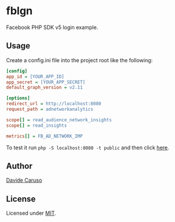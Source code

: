 # fblgn

Facebook PHP SDK v5 login example.

## Usage

Create a config.ini file into the project root like the following:
```ini
[config]
app_id = [YOUR_APP_ID]
app_secret = [YOUR_APP_SECRET]
default_graph_version = v2.11

[options]
redirect_url = http://localhost:8080
request_path = adnetworkanalytics

scope[] = read_audience_network_insights
scope[] = read_insights

metrics[] = FB_AD_NETWORK_IMP
```
To test it run `php -S localhost:8080 -t public` and then click [here](http://localhost:8080).

## Author

[Davide Caruso][linkedin]

## License

Licensed under [MIT][mit].

[linkedin]: https://it.linkedin.com/in/davidecaruso93
[mit]: https://opensource.org/licenses/mit-license.php